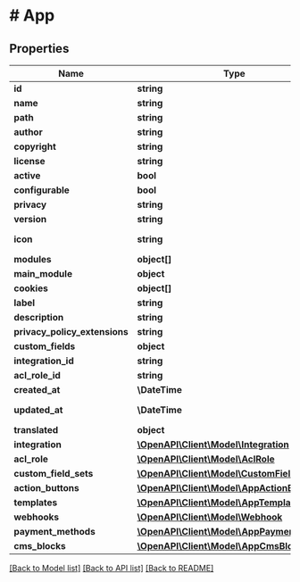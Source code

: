 # # App

## Properties

Name | Type | Description | Notes
------------ | ------------- | ------------- | -------------
**id** | **string** |  | [optional]
**name** | **string** |  |
**path** | **string** |  |
**author** | **string** |  | [optional]
**copyright** | **string** |  | [optional]
**license** | **string** |  | [optional]
**active** | **bool** |  |
**configurable** | **bool** |  |
**privacy** | **string** |  | [optional]
**version** | **string** |  |
**icon** | **string** |  | [optional] [readonly]
**modules** | **object[]** |  | [optional]
**main_module** | **object** |  | [optional]
**cookies** | **object[]** |  | [optional]
**label** | **string** |  |
**description** | **string** |  | [optional]
**privacy_policy_extensions** | **string** |  | [optional]
**custom_fields** | **object** |  | [optional]
**integration_id** | **string** |  |
**acl_role_id** | **string** |  |
**created_at** | **\DateTime** |  | [readonly]
**updated_at** | **\DateTime** |  | [optional] [readonly]
**translated** | **object** |  | [optional]
**integration** | [**\OpenAPI\Client\Model\Integration**](Integration.md) |  | [optional]
**acl_role** | [**\OpenAPI\Client\Model\AclRole**](AclRole.md) |  | [optional]
**custom_field_sets** | [**\OpenAPI\Client\Model\CustomFieldSet**](CustomFieldSet.md) |  | [optional]
**action_buttons** | [**\OpenAPI\Client\Model\AppActionButton**](AppActionButton.md) |  | [optional]
**templates** | [**\OpenAPI\Client\Model\AppTemplate**](AppTemplate.md) |  | [optional]
**webhooks** | [**\OpenAPI\Client\Model\Webhook**](Webhook.md) |  | [optional]
**payment_methods** | [**\OpenAPI\Client\Model\AppPaymentMethod**](AppPaymentMethod.md) |  | [optional]
**cms_blocks** | [**\OpenAPI\Client\Model\AppCmsBlock**](AppCmsBlock.md) |  | [optional]

[[Back to Model list]](../../README.md#models) [[Back to API list]](../../README.md#endpoints) [[Back to README]](../../README.md)
